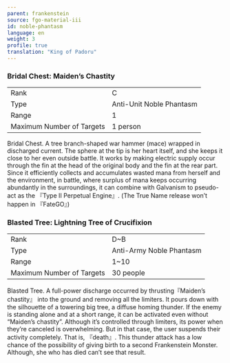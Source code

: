 ```yaml
---
parent: frankenstein
source: fgo-material-iii
id: noble-phantasm
language: en
weight: 3
profile: true
translation: "King of Padoru"
---
```


### Bridal Chest: Maiden’s Chastity

<table>
  <tr><td>Rank</td><td>C</td></tr>
  <tr><td>Type</td><td>Anti-Unit Noble Phantasm</td></tr>
  <tr><td>Range</td><td>1</td></tr>
  <tr><td>Maximum Number of Targets</td><td>1 person</td></tr>
</table>

Bridal Chest.
A tree branch-shaped war hammer (mace) wrapped in discharged current.
The sphere at the tip is her heart itself, and she keeps it close to her even outside battle.
It works by making electric supply occur through the fin at the head of the original body and the fin at the rear part.
Since it efficiently collects and accumulates wasted mana from herself and the environment, in battle, where surplus of mana keeps occurring abundantly in the surroundings, it can combine with Galvanism to pseudo-act as the 『Type II Perpetual Engine』.
(The True Name release won’t happen in 『FateGO』)

### Blasted Tree: Lightning Tree of Crucifixion

<table>
  <tr><td>Rank</td><td>D~B</td></tr>
  <tr><td>Type</td><td>Anti-Army Noble Phantasm</td></tr>
  <tr><td>Range</td><td>1~10</td></tr>
  <tr><td>Maximum Number of Targets</td><td>30 people</td></tr>
</table>

Blasted Tree.
A full-power discharge occurred by thrusting『Maiden’s chastity』 into the ground and removing all the limiters. It pours down with the silhouette of a towering big tree, a diffuse homing thunder.
If the enemy is standing alone and at a short range, it can be activated even without “Maiden’s chastity”. Although it’s controlled through limiters, its power when they’re canceled is overwhelming. But in that case, the user suspends their activity completely. That is, 『death』.
This thunder attack has a low chance of the possibility of giving birth to a second Frankenstein Monster.
Although, she who has died can’t see that result.
